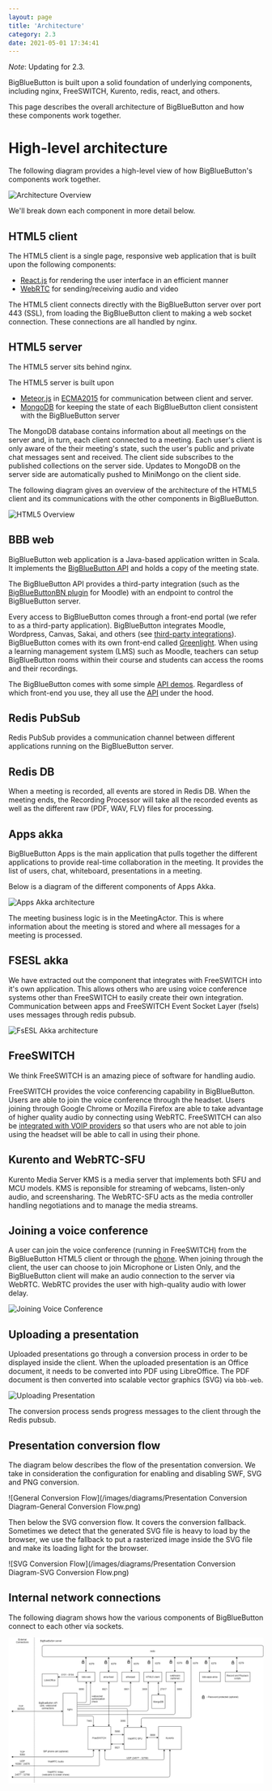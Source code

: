 ```yaml
---
layout: page
title: 'Architecture'
category: 2.3
date: 2021-05-01 17:34:41
---
```


_Note_: Updating for 2.3.

BigBlueButton is built upon a solid foundation of underlying components, including nginx, FreeSWITCH, Kurento, redis, react, and others.

This page describes the overall architecture of BigBlueButton and how these components work together.

# High-level architecture

The following diagram provides a high-level view of how BigBlueButton's components work together.

![Architecture Overview](/images/10/bbb-arch-overview.png)

We'll break down each component in more detail below.

## HTML5 client

The HTML5 client is a single page, responsive web application that is built upon the following components:

- [React.js](https://facebook.github.io/react/) for rendering the user interface in an efficient manner
- [WebRTC](https://webrtc.org/) for sending/receiving audio and video

The HTML5 client connects directly with the BigBlueButton server over port 443 (SSL), from loading the BigBlueButton client to making a web socket connection. These connections are all handled by nginx.

## HTML5 server

The HTML5 server sits behind nginx.

The HTML5 server is built upon

- [Meteor.js](http://meteor.com) in [ECMA2015](http://www.ecma-international.org/ecma-262/6.0/)
  for communication between client and server.
- [MongoDB](https://www.mongodb.com/) for keeping the state of each BigBlueButton client consistent with the BigBlueButton server

The MongoDB database contains information about all meetings on the server and, in turn, each client connected to a meeting. Each user's client is only aware of the their meeting's state, such the user's public and private chat messages sent and received. The client side subscribes to the published collections on the server side. Updates to MongoDB on the server side are automatically pushed to MiniMongo on the client side.

The following diagram gives an overview of the architecture of the HTML5 client and its communications with the other components in BigBlueButton.

![HTML5 Overview](/images/html5-client-architecture.png)

## BBB web

BigBlueButton web application is a Java-based application written in Scala. It implements the [BigBlueButton API](/dev/api.html) and holds a copy of the meeting state.

The BigBlueButton API provides a third-party integration (such as the [BigBlueButtonBN plugin](https://moodle.org/plugins/mod_bigbluebuttonbn) for Moodle) with an endpoint to control the BigBlueButton server.

Every access to BigBlueButton comes through a front-end portal (we refer to as a third-party application). BigBlueButton integrates Moodle, Wordpress, Canvas, Sakai, and others (see [third-party integrations](http://bigbluebutton.org/integrations/)). BigBlueButton comes with its own front-end called [Greenlight](/install/greenlight-v2.html). When using a learning management system (LMS) such as Moodle, teachers can setup BigBlueButton rooms within their course and students can access the rooms and their recordings.

The BigBlueButton comes with some simple [API demos](http://demo.bigbluebutton.org/demo/demo1.jsp). Regardless of which front-end you use, they all use the [API](/dev/api.html) under the hood.

## Redis PubSub

Redis PubSub provides a communication channel between different applications running on the BigBlueButton server.

## Redis DB

When a meeting is recorded, all events are stored in Redis DB. When the meeting ends, the Recording Processor will take all the recorded events as well as the different raw (PDF, WAV, FLV) files for processing.

## Apps akka

BigBlueButton Apps is the main application that pulls together the different applications to provide real-time collaboration in the meeting. It provides the list of users, chat, whiteboard, presentations in a meeting.

Below is a diagram of the different components of Apps Akka.

![Apps Akka architecture](/images/10/akka-apps-arch.png)

The meeting business logic is in the MeetingActor. This is where information about the meeting is stored and where all messages for a meeting is processed.

## FSESL akka

We have extracted out the component that integrates with FreeSWITCH into it's own application. This allows others who are using voice conference systems other than
FreeSWITCH to easily create their own integration. Communication between apps and FreeSWITCH Event Socket Layer (fsels) uses messages through redis pubsub.

![FsESL Akka architecture](/images/10/fsesl-akka-arch.png)

## FreeSWITCH

We think FreeSWITCH is an amazing piece of software for handling audio.

FreeSWITCH provides the voice conferencing capability in BigBlueButton. Users are able to join the voice conference through the headset. Users joining through Google Chrome or Mozilla Firefox are able to take advantage of higher quality audio by connecting using WebRTC. FreeSWITCH can also be [integrated with VOIP providers](/install/install.html#add-a-phone-number-to-the-conference-bridge) so that users who are not able to join using the headset will be able to call in using their phone.

## Kurento and WebRTC-SFU

Kurento Media Server KMS is a media server that implements both SFU and MCU models. KMS is reponsible for streaming of webcams, listen-only audio, and screensharing. The WebRTC-SFU acts as the media controller handling negotiations and to manage the media streams.

## Joining a voice conference

A user can join the voice conference (running in FreeSWITCH) from the BigBlueButton HTML5 client or through the [phone](/admin/customize.html#add-a-phone-number-to-the-conference-bridge). When joining through the client, the user can choose to join Microphone or Listen Only, and the BigBlueButton client will make an audio connection to the server via WebRTC. WebRTC provides the user with high-quality audio with lower delay.

![Joining Voice Conference](/images/10/joining-voice-conf.png)

## Uploading a presentation

Uploaded presentations go through a conversion process in order to be displayed inside the client. When the uploaded presentation is an Office document, it needs to be converted into PDF using LibreOffice. The PDF document is then converted into scalable vector graphics (SVG) via `bbb-web`.

![Uploading Presentation](/images/10/presentation-upload-11.png)

The conversion process sends progress messages to the client through the Redis pubsub.

## Presentation conversion flow

The diagram below describes the flow of the presentation conversion. We take in consideration the configuration for enabling and disabling SWF, SVG and PNG conversion.

![General Conversion Flow](/images/diagrams/Presentation Conversion Diagram-General Conversion Flow.png)

Then below the SVG conversion flow. It covers the conversion fallback. Sometimes we detect that the generated SVG file is heavy to load by the browser, we use the fallback to put a rasterized image inside the SVG file and make its loading light for the browser.

![SVG Conversion Flow](/images/diagrams/Presentation Conversion Diagram-SVG Conversion Flow.png)

## Internal network connections

The following diagram shows how the various components of BigBlueButton connect to each other via sockets.

![Network Connections](/images/22-connections.png)
